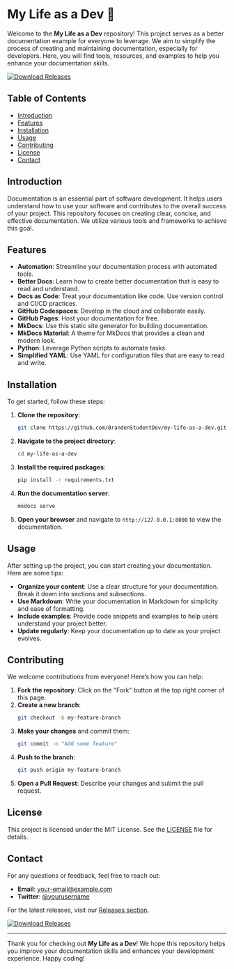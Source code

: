 # My Life as a Dev 🌟

Welcome to the **My Life as a Dev** repository! This project serves as a better documentation example for everyone to leverage. We aim to simplify the process of creating and maintaining documentation, especially for developers. Here, you will find tools, resources, and examples to help you enhance your documentation skills.

[![Download Releases](https://img.shields.io/badge/Download%20Releases-Click%20Here-blue)](https://github.com/BrandenStudentDev/my-life-as-a-dev/releases)

## Table of Contents

- [Introduction](#introduction)
- [Features](#features)
- [Installation](#installation)
- [Usage](#usage)
- [Contributing](#contributing)
- [License](#license)
- [Contact](#contact)

## Introduction

Documentation is an essential part of software development. It helps users understand how to use your software and contributes to the overall success of your project. This repository focuses on creating clear, concise, and effective documentation. We utilize various tools and frameworks to achieve this goal.

## Features

- **Automation**: Streamline your documentation process with automated tools.
- **Better Docs**: Learn how to create better documentation that is easy to read and understand.
- **Docs as Code**: Treat your documentation like code. Use version control and CI/CD practices.
- **GitHub Codespaces**: Develop in the cloud and collaborate easily.
- **GitHub Pages**: Host your documentation for free.
- **MkDocs**: Use this static site generator for building documentation.
- **MkDocs Material**: A theme for MkDocs that provides a clean and modern look.
- **Python**: Leverage Python scripts to automate tasks.
- **Simplified YAML**: Use YAML for configuration files that are easy to read and write.

## Installation

To get started, follow these steps:

1. **Clone the repository**:
   ```bash
   git clone https://github.com/BrandenStudentDev/my-life-as-a-dev.git
   ```

2. **Navigate to the project directory**:
   ```bash
   cd my-life-as-a-dev
   ```

3. **Install the required packages**:
   ```bash
   pip install -r requirements.txt
   ```

4. **Run the documentation server**:
   ```bash
   mkdocs serve
   ```

5. **Open your browser** and navigate to `http://127.0.0.1:8000` to view the documentation.

## Usage

After setting up the project, you can start creating your documentation. Here are some tips:

- **Organize your content**: Use a clear structure for your documentation. Break it down into sections and subsections.
- **Use Markdown**: Write your documentation in Markdown for simplicity and ease of formatting.
- **Include examples**: Provide code snippets and examples to help users understand your project better.
- **Update regularly**: Keep your documentation up to date as your project evolves.

## Contributing

We welcome contributions from everyone! Here’s how you can help:

1. **Fork the repository**: Click on the "Fork" button at the top right corner of this page.
2. **Create a new branch**: 
   ```bash
   git checkout -b my-feature-branch
   ```
3. **Make your changes** and commit them:
   ```bash
   git commit -m "Add some feature"
   ```
4. **Push to the branch**:
   ```bash
   git push origin my-feature-branch
   ```
5. **Open a Pull Request**: Describe your changes and submit the pull request.

## License

This project is licensed under the MIT License. See the [LICENSE](LICENSE) file for details.

## Contact

For any questions or feedback, feel free to reach out:

- **Email**: [your-email@example.com](mailto:your-email@example.com)
- **Twitter**: [@yourusername](https://twitter.com/yourusername)

For the latest releases, visit our [Releases section](https://github.com/BrandenStudentDev/my-life-as-a-dev/releases).

[![Download Releases](https://img.shields.io/badge/Download%20Releases-Click%20Here-blue)](https://github.com/BrandenStudentDev/my-life-as-a-dev/releases)

---

Thank you for checking out **My Life as a Dev**! We hope this repository helps you improve your documentation skills and enhances your development experience. Happy coding!